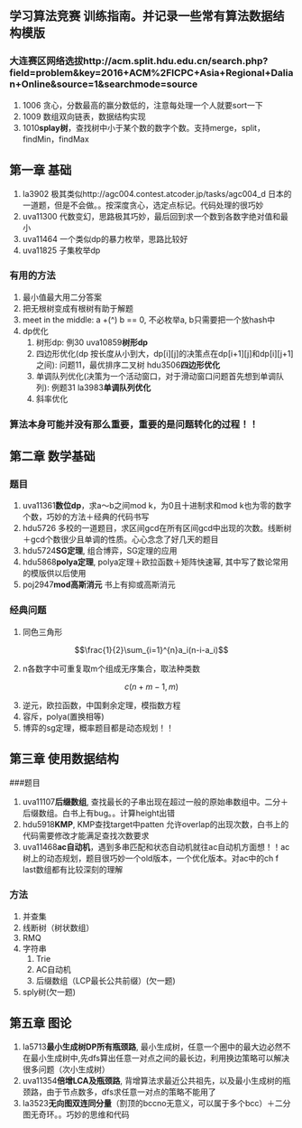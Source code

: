 ## 学习算法竞赛 训练指南。并记录一些常有算法数据结构模版
### 大连赛区网络选拔http://acm.split.hdu.edu.cn/search.php?field=problem&key=2016+ACM%2FICPC+Asia+Regional+Dalian+Online&source=1&searchmode=source

1. 1006 贪心，分数最高的赢分数低的，注意每处理一个人就要sort一下
2. 1009 数组双向链表，数据结构实现
3. 1010**splay树**，查找树中小于某个数的数字个数。支持merge，split，findMin，findMax

## 第一章 基础
1. la3902 极其类似http://agc004.contest.atcoder.jp/tasks/agc004_d 日本的一道题，但是不会做。。按深度贪心，选定点标记。代码处理的很巧妙
2. uva11300 代数变幻，思路极其巧妙，最后回到求一个数到各数字绝对值和最小
3. uva11464 一个类似dp的暴力枚举，思路比较好
4. uva11825 子集枚举dp
 
### 有用的方法
1. 最小值最大用二分答案
2. 把无根树变成有根树有助于解题
3. meet in the middle: a +(^) b == 0, 不必枚举a, b只需要把一个放hash中
4. dp优化
    1. 树形dp: 例30 uva10859**树形dp**
    2. 四边形优化(dp 按长度从小到大，dp[i][j]的决策点在dp[i+1][j]和dp[i][j+1]之间): 问题11，最优排序二叉树 hdu3506**四边形优化**
    3. 单调队列优化(决策为一个活动窗口，对于滑动窗口问题首先想到单调队列): 例题31 la3983**单调队列优化**
    4. 斜率优化

### 算法本身可能并没有那么重要，重要的是问题转化的过程！！

## 第二章 数学基础

### 题目
1. uva11361**数位dp**，求a～b之间mod k，为0且十进制求和mod k也为零的数字个数，巧妙的方法＋经典的代码书写
2. hdu5726 多校的一道题目，求区间gcd在所有区间gcd中出现的次数。线断树＋gcd个数很少且单调的性质。心心念念了好几天的题目
3. hdu5724**SG定理**, 组合博弈，SG定理的应用
4. hdu5868**polya定理**, polya定理＋欧拉函数＋矩阵快速幂, 其中写了数论常用的模版供以后使用
5. poj2947**mod高斯消元**  书上有抑或高斯消元

### 经典问题
1. 同色三角形
```math
\frac{1}{2}\sum_{i=1}^{n}a_i(n-i-a_i)
```
2. n各数字中可重复取m个组成无序集合，取法种类数
```math
c(n+m-1, m)
```
3. 逆元，欧拉函数，中国剩余定理，模指数方程
4. 容斥，polya(置换相等)
5. 博弈的sg定理，概率题目都是动态规划！！

## 第三章 使用数据结构
###题目
1. uva11107**后缀数组**, 查找最长的子串出现在超过一般的原始串数组中。二分＋后缀数组。白书上有bug。。计算height出错
2. hdu5918**KMP**, KMP查找target中patten 允许overlap的出现次数，白书上的代码需要修改才能满足查找次数要求
3. uva11468**ac自动机**，遇到多串匹配和状态自动机就往ac自动机方面想！！ac树上的动态规划，题目很巧妙一个old版本，一个优化版本。对ac中的ch f last数组都有比较深刻的理解

### 方法
1. 并查集
2. 线断树（树状数组）
3. RMQ
4. 字符串
    1. Trie
    2. AC自动机
    3. 后缀数组（LCP最长公共前缀）(欠一题)
5. sply树(欠一题)

## 第五章 图论
1. la5713**最小生成树DP所有瓶颈路**, 最小生成树，任意一个圈中的最大边必然不在最小生成树中,先dfs算出任意一对点之间的最长边，利用换边策略可以解决很多问题（次小生成树）
2. uva11354**倍增LCA及瓶颈路**, 背增算法求最近公共祖先，以及最小生成树的瓶颈路，由于节点数多，dfs求任意一对点的策略不能用了
3. la3523**无向图双连同分量**（割顶的bccno无意义，可以属于多个bcc）＋二分图无奇环。。巧妙的思维和代码

